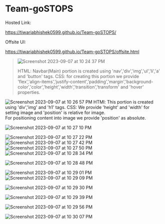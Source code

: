 # Team-goSTOPS
>
Hosted Link:
>
https://tiwariabhishek0599.github.io/Team-goSTOPS/

Offsite UI:
>
https://tiwariabhishek0599.github.io/Team-goSTOPS/offsite.html
>
>![Screenshot 2023-09-07 at 10 24 37 PM](https://github.com/tiwariabhishek0599/Team-goSTOPS/assets/118967913/32e38da2-be4a-4c8e-ac4b-08e5f81a1373)
>
>HTML: Navbar(Main) portion is created using 'nav','div','img','ul','li','a' and 'button' tags.
>CSS: for creating this portion we provide 'flex','align-items','justify-content','padding','margin','background-color','color','height','width','transition','transform' and 'hover' properties.

![Screenshot 2023-09-07 at 10 26 57 PM](https://github.com/tiwariabhishek0599/Team-goSTOPS/assets/118967913/a2ff8d9a-a49c-402f-b905-e96ae3d9d49e)
HTMl: This portion is created using 'div','img' and 'h1' tags.
CSS: We provide 'height' and 'width' for setting image and 'position' is relative for image.<br>
For positioning content into image we provide 'position' as absolute.

![Screenshot 2023-09-07 at 10 27 10 PM](https://github.com/tiwariabhishek0599/Team-goSTOPS/assets/118967913/805d0544-8c80-4591-a933-69800fe680e9)

![Screenshot 2023-09-07 at 10 27 22 PM](https://github.com/tiwariabhishek0599/Team-goSTOPS/assets/118967913/f855fd55-45d6-451d-8edb-a78d84993c90)
![Screenshot 2023-09-07 at 10 27 42 PM](https://github.com/tiwariabhishek0599/Team-goSTOPS/assets/118967913/d05e1629-f218-4762-a86f-cf52c6b84494)
![Screenshot 2023-09-07 at 10 27 50 PM](https://github.com/tiwariabhishek0599/Team-goSTOPS/assets/118967913/76ac1519-f641-4664-8695-c51eeabcb336)
![Screenshot 2023-09-07 at 10 28 34 PM](https://github.com/tiwariabhishek0599/Team-goSTOPS/assets/118967913/2259cc33-e683-47e3-b4cd-9473c47bcd62)

![Screenshot 2023-09-07 at 10 28 48 PM](https://github.com/tiwariabhishek0599/Team-goSTOPS/assets/118967913/23626e43-689f-4d50-9db3-3860ce5e578e)

![Screenshot 2023-09-07 at 10 29 01 PM](https://github.com/tiwariabhishek0599/Team-goSTOPS/assets/118967913/5aa4c4fb-926e-47a8-8a62-243f4727ff01)
![Screenshot 2023-09-07 at 10 29 09 PM](https://github.com/tiwariabhishek0599/Team-goSTOPS/assets/118967913/2723bb66-4a48-46b7-95ba-5b76817add66)

![Screenshot 2023-09-07 at 10 29 30 PM](https://github.com/tiwariabhishek0599/Team-goSTOPS/assets/118967913/9be61d1c-8fbe-4ca4-92d7-57efc56f188e)

![Screenshot 2023-09-07 at 10 29 39 PM](https://github.com/tiwariabhishek0599/Team-goSTOPS/assets/118967913/2382c3b3-5305-42ba-8c4e-db875fae5425)

![Screenshot 2023-09-07 at 10 29 56 PM](https://github.com/tiwariabhishek0599/Team-goSTOPS/assets/118967913/91e441ad-444d-4b08-ba57-181c1397569d)

![Screenshot 2023-09-07 at 10 30 07 PM](https://github.com/tiwariabhishek0599/Team-goSTOPS/assets/118967913/482f0950-80c9-4059-acd2-ecfe36881fa1)

















